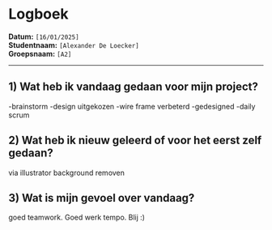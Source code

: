 # Logboek

**Datum:** `[16/01/2025]`  
**Studentnaam:** `[Alexander De Loecker]`  
**Groepsnaam:** `[A2]`

---

## 1) Wat heb ik vandaag gedaan voor mijn project?

-brainstorm
-design uitgekozen
-wire frame verbeterd
-gedesigned
-daily scrum

## 2) Wat heb ik nieuw geleerd of voor het eerst zelf gedaan?

via illustrator background removen

## 3) Wat is mijn gevoel over vandaag?

goed teamwork. Goed werk tempo. Blij :)
